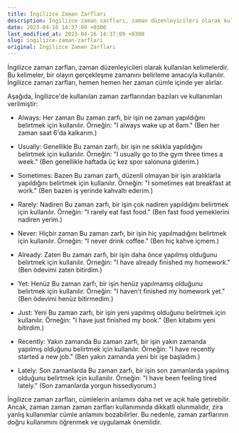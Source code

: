 ```yaml
---
title: İngilizce Zaman Zarfları
description: İngilizce zaman zarfları, zaman düzenleyicileri olarak kullanılan kelimeler. Bu makalede, İngilizce zaman zarfları ve kullanımları hakkında bilgi bulabilirsiniz.
date: 2023-04-16 14:37:09 +0300
last_modified_at: 2023-04-16 14:37:09 +0300
slug: ingilizce-zaman-zarflari
original: İngilizce Zaman Zarfları
---
```

İngilizce zaman zarfları, zaman düzenleyicileri olarak kullanılan kelimelerdir. Bu kelimeler, bir olayın gerçekleşme zamanını belirleme amacıyla kullanılır. İngilizce zaman zarfları, hemen hemen her zaman cümle içinde yer alırlar.

Aşağıda, İngilizce'de kullanılan zaman zarflarından bazıları ve kullanımları verilmiştir:

- Always: Her zaman
Bu zaman zarfı, bir işin ne zaman yapıldığını belirtmek için kullanılır. Örneğin: "I always wake up at 6am." (Ben her zaman saat 6'da kalkarım.)

- Usually: Genellikle
Bu zaman zarfı, bir işin ne sıklıkla yapıldığını belirtmek için kullanılır. Örneğin: "I usually go to the gym three times a week." (Ben genellikle haftada üç kez spor salonuna giderim.)

- Sometimes: Bazen
Bu zaman zarfı, düzenli olmayan bir işin aralıklarla yapıldığını belirtmek için kullanılır. Örneğin: "I sometimes eat breakfast at work." (Ben bazen iş yerinde kahvaltı ederim.)

- Rarely: Nadiren
Bu zaman zarfı, bir işin çok nadiren yapıldığını belirtmek için kullanılır. Örneğin: "I rarely eat fast food." (Ben fast food yemeklerini nadiren yerim.)

- Never: Hiçbir zaman
Bu zaman zarfı, bir işin hiç yapılmadığını belirtmek için kullanılır. Örneğin: "I never drink coffee." (Ben hiç kahve içmem.)

- Already: Zaten
Bu zaman zarfı, bir işin daha önce yapılmış olduğunu belirtmek için kullanılır. Örneğin: "I have already finished my homework." (Ben ödevimi zaten bitirdim.)

- Yet: Henüz
Bu zaman zarfı, bir işin henüz yapılmamış olduğunu belirtmek için kullanılır. Örneğin: "I haven't finished my homework yet." (Ben ödevimi henüz bitirmedim.)

- Just: Yeni
Bu zaman zarfı, bir işin yeni yapılmış olduğunu belirtmek için kullanılır. Örneğin: "I have just finished my book." (Ben kitabımı yeni bitirdim.)

- Recently: Yakın zamanda
Bu zaman zarfı, bir işin yakın zamanda yapılmış olduğunu belirtmek için kullanılır. Örneğin: "I have recently started a new job." (Ben yakın zamanda yeni bir işe başladım.)

- Lately: Son zamanlarda
Bu zaman zarfı, bir işin son zamanlarda yapılmış olduğunu belirtmek için kullanılır. Örneğin: "I have been feeling tired lately." (Son zamanlarda yorgun hissediyorum.)

İngilizce zaman zarfları, cümlelerin anlamını daha net ve açık hale getirebilir. Ancak, zaman zaman zaman zarfları kullanımında dikkatli olunmalıdır, zira yanlış kullanımlar cümle anlamını bozabilirler. Bu nedenle, zaman zarflarının doğru kullanımını öğrenmek ve uygulamak önemlidir.